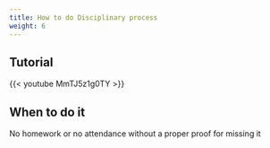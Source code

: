 ```yaml
---
title: How to do Disciplinary process
weight: 6
---
```


## Tutorial

{{< youtube MmTJ5z1g0TY >}}

## When to do it

No homework or no attendance without a proper proof for missing it
